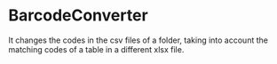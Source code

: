 # BarcodeConverter
It changes the codes in the csv files of a folder, taking into account the matching codes of a table in a different xlsx file.
